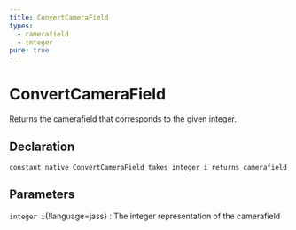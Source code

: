 ```yaml
---
title: ConvertCameraField
types:
  - camerafield
  - integer
pure: true
---
```


# ConvertCameraField
Returns the camerafield that corresponds to the given integer.

## Declaration

```jass
constant native ConvertCameraField takes integer i returns camerafield
```

## Parameters
`integer i`{!language=jass}
: The integer representation of the camerafield
